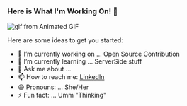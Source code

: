 ### Here is What I'm Working On! 👋

![gif from Animated GIF ](https://media.giphy.com/media/jRAih7x2GxBEOQ3Kk7/giphy.gif)

Here are some ideas to get you started:

- 🔭 I’m currently working on ... Open Source Contribution
- 🌱 I’m currently learning ... ServerSide stuff
- 💬 Ask me about ...
- 📫 How to reach me: [LinkedIn](https://www.linkedin.com/in/kritikasagar/)
- 😄 Pronouns: ... She/Her
- ⚡ Fun fact: ... Umm "Thinking"

